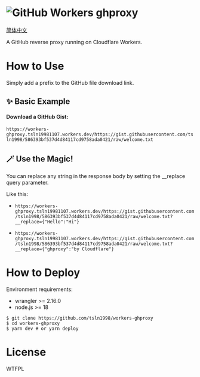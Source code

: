 # ![GitHub](https://github.githubassets.com/favicons/favicon.svg) Workers ghproxy

[简体中文](README.zh-cn.md)

A GitHub reverse proxy running on Cloudflare Workers.

# How to Use

Simply add a prefix to the GitHub file download link.

## ✨ Basic Example

#### Download a GitHub Gist:

`https://workers-ghproxy.tsln19981107.workers.dev/https://gist.githubusercontent.com/tsln1998/586393bf537d4d84117cd9758ada0421/raw/welcome.txt`

## 🪄 Use the Magic!

You can replace any string in the response body by setting the __replace query parameter.

Like this:

- `https://workers-ghproxy.tsln19981107.workers.dev/https://gist.githubusercontent.com/tsln1998/586393bf537d4d84117cd9758ada0421/raw/welcome.txt?__replace={"Hello":"Hi"}`

- `https://workers-ghproxy.tsln19981107.workers.dev/https://gist.githubusercontent.com/tsln1998/586393bf537d4d84117cd9758ada0421/raw/welcome.txt?__replace={"ghproxy":"by Cloudflare"}`

# How to Deploy

Environment requirements:
  - wrangler >= 2.16.0
  - node.js >= 18

```shell
$ git clone https://github.com/tsln1998/workers-ghproxy
$ cd workers-ghproxy
$ yarn dev # or yarn deploy
```

# License

WTFPL
